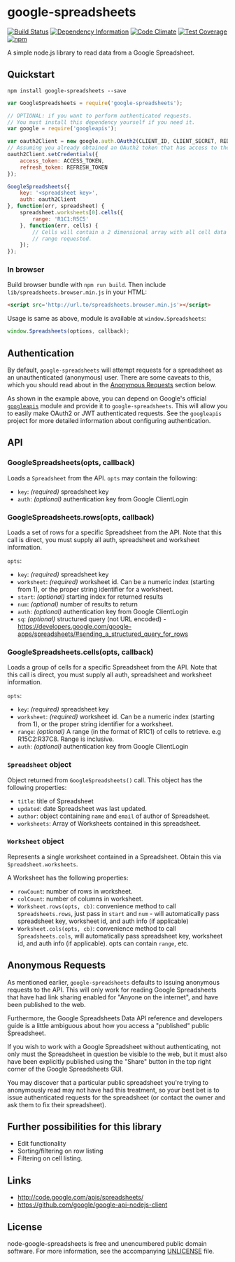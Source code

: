 # google-spreadsheets

[![Build Status][badge-travis-img]][badge-travis-url]
[![Dependency Information][badge-david-img]][badge-david-url]
[![Code Climate][badge-climate-img]][badge-climate-url]
[![Test Coverage][badge-coverage-img]][badge-coverage-url]
[![npm][badge-npm-img]][badge-npm-url]

A simple node.js library to read data from a Google Spreadsheet.

## Quickstart

```
npm install google-spreadsheets --save
```

```js
var GoogleSpreadsheets = require('google-spreadsheets');

// OPTIONAL: if you want to perform authenticated requests.
// You must install this dependency yourself if you need it.
var google = require('googleapis');

var oauth2Client = new google.auth.OAuth2(CLIENT_ID, CLIENT_SECRET, REDIRECT_URL);
// Assuming you already obtained an OAuth2 token that has access to the correct scopes somehow...
oauth2Client.setCredentials({
	access_token: ACCESS_TOKEN,
	refresh_token: REFRESH_TOKEN
});

GoogleSpreadsheets({
	key: '<spreadsheet key>',
	auth: oauth2Client
}, function(err, spreadsheet) {
	spreadsheet.worksheets[0].cells({
		range: 'R1C1:R5C5'
	}, function(err, cells) {
		// Cells will contain a 2 dimensional array with all cell data in the
		// range requested.
	});
});
```

### In browser

Build browser bundle with `npm run build`. Then include
`lib/spreadsheets.browser.min.js` in your HTML:

```html
<script src='http://url.to/spreadsheets.browser.min.js'></script>
```

Usage is same as above, module is available at `window.Spreadsheets`:

```js
window.Spreadsheets(options, callback);
```

## Authentication

By default, `google-spreadsheets` will attempt requests for a spreadsheet as an unauthenticated (anonymous) user. There are some caveats to this, which you should read about in the [Anonymous Requests](#anonymous-requests) section below.

As shown in the example above, you can depend on Google's official [`googleapis`](https://github.com/google/google-api-nodejs-client) module and provide it to `google-spreadsheets`. This will allow you to easily make OAuth2 or JWT authenticated requests. See the `googleapis` project for more detailed information about configuring authentication.

## API

### GoogleSpreadsheets(opts, callback)

Loads a `Spreadsheet` from the API. `opts` may contain the following:

 * `key`: *(required)* spreadsheet key
 * `auth`: *(optional)* authentication key from Google ClientLogin


### GoogleSpreadsheets.rows(opts, callback)

Loads a set of rows for a specific Spreadsheet from the API. Note that this call is direct, you must supply all auth, spreadsheet and worksheet information.

`opts`:
 * `key`: *(required)* spreadsheet key
 * `worksheet`: *(required)* worksheet id. Can be a numeric index (starting from 1), or the proper string identifier for a worksheet.
 * `start`: *(optional)* starting index for returned results
 * `num`: *(optional)* number of results to return 
 * `auth`: *(optional)* authentication key from Google ClientLogin
 * `sq`: *(optional)* structured query (not URL encoded) - https://developers.google.com/google-apps/spreadsheets/#sending_a_structured_query_for_rows 


### GoogleSpreadsheets.cells(opts, callback)

Loads a group of cells for a specific Spreadsheet from the API. Note that this call is direct, you must supply all auth, spreadsheet and worksheet information.

`opts`:
 * `key`: *(required)* spreadsheet key
 * `worksheet`: *(required)* worksheet id. Can be a numeric index (starting from 1), or the proper string identifier for a worksheet.
 * `range`: *(optional)* A range (in the format of R1C1) of cells to retrieve. e.g R15C2:R37C8. Range is inclusive.
 * `auth`: *(optional)* authentication key from Google ClientLogin

### `Spreadsheet` object

Object returned from `GoogleSpreadsheets()` call. This object has the following properties:
 * `title`: title of Spreadsheet
 * `updated`: date Spreadsheet was last updated.
 * `author`: object containing `name` and `email` of author of Spreadsheet.
 * `worksheets`: Array of Worksheets contained in this spreadsheet.

### `Worksheet` object

Represents a single worksheet contained in a Spreadsheet. Obtain this via `Spreadsheet.worksheets`.

A Worksheet has the following properties:
 * `rowCount`: number of rows in worksheet.
 * `colCount`: number of columns in worksheet.
 * `Worksheet.rows(opts, cb)`: convenience method to call `Spreadsheets.rows`, just pass in `start` and `num` - will automatically pass spreadsheet key, worksheet id, and auth info (if applicable) 
 * `Worksheet.cols(opts, cb)`: convenience method to call `Spreadsheets.cols`, will automatically pass spreadsheet key, worksheet id, and auth info (if applicable). opts can contain `range`, etc.

## Anonymous Requests

As mentioned earlier, `google-spreadsheets` defaults to issuing anonymous requests to the API. This will only work for reading Google Spreadsheets that have had link sharing enabled for "Anyone on the internet", and have been published to the web.

Furthermore, the Google Spreadsheets Data API reference and developers guide is a little ambiguous about how you access a "published" public Spreadsheet.

If you wish to work with a Google Spreadsheet without authenticating, not only must the Spreadsheet in question be visible to the web, but it must also have been explicitly published using the "Share" button in the top right corner of the Google Spreadsheets GUI.

You may discover that a particular public spreadsheet you're trying to anonymously read may not have had this treatment, so your best bet is to issue authenticated requests for the spreadsheet (or contact the owner and ask them to fix their spreadsheet).

## Further possibilities for this library

 * Edit functionality
 * Sorting/filtering on row listing
 * Filtering on cell listing.

## Links

 * <http://code.google.com/apis/spreadsheets/>
 * <https://github.com/google/google-api-nodejs-client>

## License

node-google-spreadsheets is free and unencumbered public domain software. For more information, see the accompanying [UNLICENSE](UNLICENSE) file.

[badge-travis-img]: https://img.shields.io/travis/samcday/node-google-spreadsheets.svg?style=flat-square
[badge-travis-url]: https://travis-ci.org/samcday/node-google-spreadsheets
[badge-david-img]: https://img.shields.io/david/samcday/node-google-spreadsheets.svg?style=flat-square
[badge-david-url]: https://david-dm.org/samcday/node-google-spreadsheets
[badge-npm-img]: https://nodei.co/npm/google-spreadsheets.png?downloads=true&downloadRank=true&stars=true
[badge-npm-url]: https://www.npmjs.org/package/google-spreadsheets
[badge-climate-img]: https://img.shields.io/codeclimate/github/samcday/node-google-spreadsheets.svg?style=flat-square
[badge-climate-url]: https://codeclimate.com/github/samcday/node-google-spreadsheets
[badge-coverage-img]: https://img.shields.io/codeclimate/coverage/github/samcday/node-google-spreadsheets.svg?style=flat-square
[badge-coverage-url]: https://codeclimate.com/github/samcday/node-google-spreadsheets
[badge-npm-img]: https://img.shields.io/npm/dm/google-spreadsheets.svg?style=flat-square
[badge-npm-url]: https://www.npmjs.org/package/google-spreadsheets
